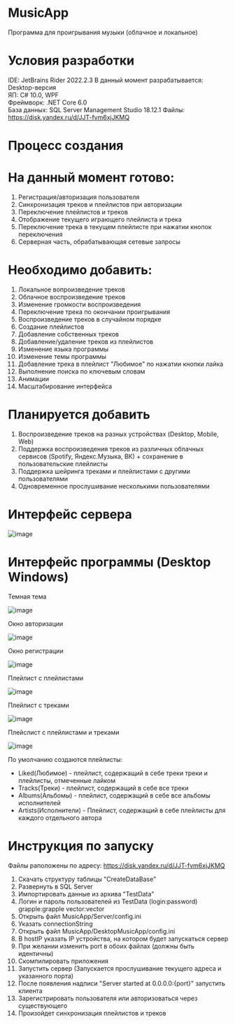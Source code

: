 # MusicApp
Программа для проигрывания музыки (облачное и локальное)  

# Условия разработки
IDE: JetBrains Rider 2022.2.3 
В данный момент разрабатывается: Desktop-версия  
ЯП: С# 10.0, WPF  
Фреймворк: .NET Core 6.0  
База данных: SQL Server Management Studio 18.12.1
Файлы: https://disk.yandex.ru/d/JJT-fvm6xjJKMQ

# Процесс создания
# На данный момент готово:
  1) Регистрация/авторизация пользователя
  2) Синхронизация треков и плейлистов при авторизации
  3) Переключение плейлистов и треков
  4) Отображение текущего играющего плейлиста и трека
  5) Переключение трека в текущем плейлисте при нажатии кнопок переключения
  6) Серверная часть, обрабатывающая сетевые запросы

# Необходимо добавить:
  1) Локальное вопроизведение треков
  2) Облачное воспроизведение треков
  3) Изменение громкости воспроизведения
  4) Переключение трека по окончании проигрывания
  5) Воспроизведение треков в случайном порядке
  6) Создание плейлистов
  7) Добавление собственных треков
  8) Добавление/удаление треков из плейлистов
  9) Изменение языка программы
  10) Изменение темы программы
  11) Добавление трека в плейлист "Любимое" по нажатии кнопки лайка
  12) Выполнение поиска по ключевым словам
  13) Анимации
  14) Масштабирование интерфейса

# Планируется добавить
1) Воспроизведение треков на разных устройствах (Desktop, Mobile, Web)
2) Поддержка воспроизведения треков из различных облачных сервисов (Spotify, Яндекс.Музыка, ВК) + сохранение в пользовательские плейлисты
3) Поддержка шейринга треками и плейлистами с другими пользователями
4) Одновременное прослушивание несколькими пользователями

# Интерфейс сервера

![image](https://user-images.githubusercontent.com/97295498/200616382-a7473412-d63f-4c3e-a489-6df18fd6f7c5.png)

# Интерфейс программы (Desktop Windows)
Темная тема

![image](https://user-images.githubusercontent.com/97295498/200616609-1620cc58-8440-4b93-8cea-766e09982f51.png)

Окно авторизации

![image](https://user-images.githubusercontent.com/97295498/200617378-4393a476-c946-456f-ae7f-7995ac1b0a4f.png)

Окно регистрации

![image](https://user-images.githubusercontent.com/97295498/200617452-1e88438a-47d0-4cfb-819b-c6f46764d40e.png)

Плейлист с плейлистами

![image](https://user-images.githubusercontent.com/97295498/200616988-7c9764ec-9005-4bd5-a742-6f28d80b126e.png)

Плейлист с треками

![image](https://user-images.githubusercontent.com/97295498/200617056-6f25c1c6-71e4-41bc-90e5-49698c116275.png)

Плейслист с плейлистами и треками

![image](https://user-images.githubusercontent.com/97295498/200617157-22cd6475-3b8b-429f-810a-4a75d964eb31.png)

По умолчанию создаются плейлисты:  
- Liked(Любимое) - плейлист, содержащий в себе треки треки и плейлисты, отмеченные лайком  
- Tracks(Треки) - плейлист, содержащий в себе все треки  
- Albums(Альбомы) - плейлист, содержащий в себе все альбомы исполнителей  
- Artists(Исполнители) - Плейлист, содержащий в себе плейлисты для каждого отдельного автора

# Инструкция по запуску
Файлы раположены по адресу: https://disk.yandex.ru/d/JJT-fvm6xjJKMQ
1) Скачать структуру таблицы "CreateDataBase"
2) Развернуть в SQL Server
3) Импортировать данные из архива "TestData"
4) Логин и пароль пользователей из TestData (login:password)
grapple:grapple
vector:vector
6) Открыть файл MusicApp/Server/config.ini 
7) Указать connectionString
8) Открыть файл MusicApp/DesktopMusicApp/config.ini 
9) В hostIP указать IP устройства, на котором будет запускаться сервер
10) При желании изменить port в обоих файлах (должны быть идентичны)
11) Скомпилировать приложения
12) Запустить сервер (Запускается прослушивание текущего адреса и указанного порта)
13) После появления надписи "Server started at 0.0.0.0:{port}" запустить клиента
14) Зарегистрировать пользователя или авторизоваться через существующего
15) Произойдет синхронизация плейлистов и треков
